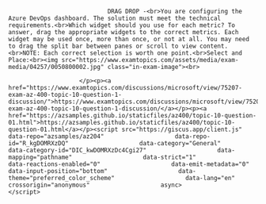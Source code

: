<p class="card-text">
							
								DRAG DROP -<br>You are configuring the Azure DevOps dashboard. The solution must meet the technical requirements.<br>Which widget should you use for each metric? To answer, drag the appropriate widgets to the correct metrics. Each widget may be used once, more than once, or not at all. You may need to drag the split bar between panes or scroll to view content.<br>NOTE: Each correct selection is worth one point.<br>Select and Place:<br><img src="https://www.examtopics.com/assets/media/exam-media/04257/0050800002.jpg" class="in-exam-image"><br>
							
						</p><p><a href="https://www.examtopics.com/discussions/microsoft/view/75207-exam-az-400-topic-10-question-1-discussion/">https://www.examtopics.com/discussions/microsoft/view/75207-exam-az-400-topic-10-question-1-discussion/</a></p><p><a href="https://azsamples.github.io/staticfiles/az400/topic-10-question-01.html">https://azsamples.github.io/staticfiles/az400/topic-10-question-01.html</a></p><script src="https://giscus.app/client.js"                    data-repo="azsamples/az204"                    data-repo-id="R_kgDOMRXzDQ"                    data-category="General"                    data-category-id="DIC_kwDOMRXzDc4Cgi27"                    data-mapping="pathname"                    data-strict="1"                    data-reactions-enabled="0"                    data-emit-metadata="0"                    data-input-position="bottom"                    data-theme="preferred_color_scheme"                    data-lang="en"                    crossorigin="anonymous"                    async>                    </script>